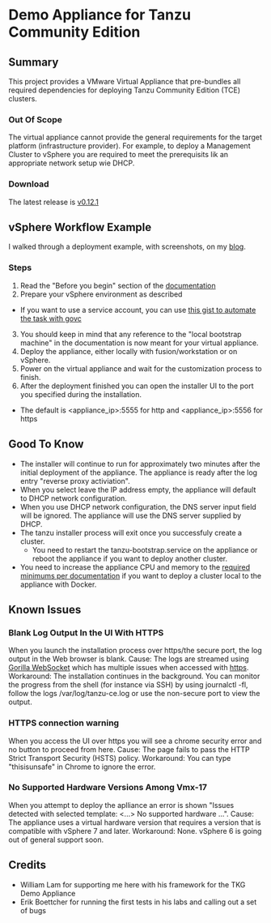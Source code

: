 # Demo Appliance for Tanzu Community Edition

## Summary

This project provides a VMware Virtual Appliance that pre-bundles all required dependencies for deploying Tanzu Community Edition (TCE) clusters.

### Out Of Scope
The virtual appliance cannot provide the general requirements for the target platform (infrastructure provider).
For example, to deploy a Management Cluster to vSphere you are required to meet the prerequisits lik an appropriate network setup wie DHCP.

### Download

The latest release is [v0.12.1](https://github.com/dominikzorgnotti/tce-demo-appliance/releases/tag/v0.12.1)

## vSphere Workflow Example

I walked through a deployment example, with screenshots, on my [blog](https://why-did-it.fail/blog/2022-03-tce-demo-appliance/).

### Steps
1. Read the "Before you begin" section of the [documentation](https://tanzucommunityedition.io/docs/v0.12/vsphere/)
2. Prepare your vSphere environment as described
  - If you want to use a service account, you can use [this gist to automate the task with govc](https://gist.github.com/dominikzorgnotti/cf2264945c9316eaa25f196d41eda308)
3. You should keep in mind that any reference to the "local bootstrap machine" in the documentation is now meant for your virtual appliance.
4. Deploy the appliance, either locally with fusion/workstation or on vSphere.
5. Power on the virtual appliance and wait for the customization process to finish.
5. After the deployment finished you can open the installer UI to the port you specified during the installation.
  - The default is <appliance_ip>:5555 for http and <appliance_ip>:5556 for https

## Good To Know

- The installer will continue to run for approximately two minutes after the initial deployment of the appliance. The appliance is ready after the log entry "reverse proxy activiation".
- When you select leave the IP address empty, the appliance will default to DHCP network configuration.
- When you use DHCP network configuration, the DNS server input field will be ignored. The appliance will use the DNS server supplied by DHCP.
- The tanzu installer process will exit once you successfuly create a cluster.
  - You need to restart the tanzu-bootstrap.service on the appliance or reboot the appliance if you want to deploy another cluster.
- You need to increase the appliance CPU and memory to the [required minimums per documentation](https://tanzucommunityedition.io/docs/v0.12/docker-install-mgmt/) if you want to deploy a cluster local to the appliance with Docker.
 

## Known Issues

### Blank Log Output In the UI With HTTPS
When you launch the installation process over https/the secure port, the log output in the Web browser is blank.
Cause: The logs are streamed using [Gorilla WebSocket](https://github.com/gorilla/websocket) which has multiple issues when accessed with [https](https://github.com/gorilla/websocket/pull/740). 
Workaround: The installation continues in the background. You can monitor the progress from the shell (for instance via SSH) by using journalctl -fl, follow the logs /var/log/tanzu-ce.log or use the non-secure port to view the output.

### HTTPS connection warning
When you access the UI over https you will see a chrome security error and no button to proceed from here.
Cause: The page fails to pass the HTTP Strict Transport Security (HSTS) policy.
Workaround: You can type "thisisunsafe" in Chrome to ignore the error.

### No Supported Hardware Versions Among Vmx-17
When you attempt to deploy the aplliance an error is shown "Issues detected with selected template: <...> No supported hardware ...".
Cause: The appliance uses a virtual hardware version that requires a version that is compatible with vSphere 7 and later.
Workaround: None. vSphere 6 is going out of general support soon.


## Credits
- William Lam for supporting me here with his framework for the TKG Demo Appliance
- Erik Boettcher for running the first tests in his labs and calling out a set of bugs
